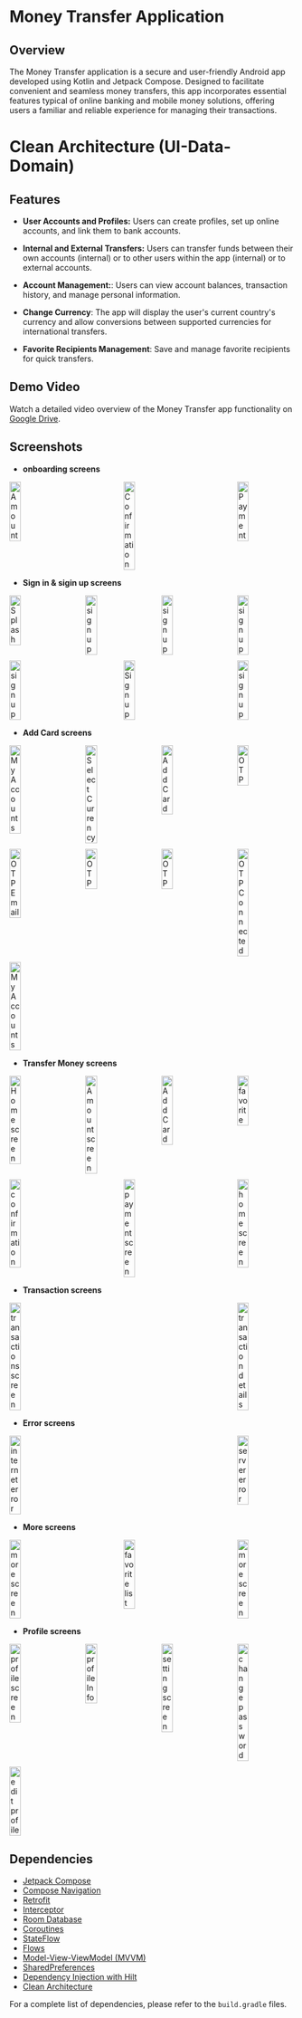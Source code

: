# Money Transfer Application

## Overview
 The Money Transfer application is a secure and user-friendly Android app developed using Kotlin and Jetpack Compose. Designed to facilitate convenient and seamless money transfers, this app incorporates essential features typical of online banking and mobile money solutions, offering users a familiar and reliable experience for managing their transactions.


 # Clean Architecture (UI-Data-Domain)

 ## Features
 - **User Accounts and Profiles:** Users can create profiles, set up online accounts, and link them to bank accounts.

- **Internal and External Transfers:** Users can transfer funds between their own accounts (internal) or to other users within the app (internal) or to external accounts.

- **Account Management:**: Users can view account balances, transaction history, and manage personal information.

- **Change Currency**: The app will display the user's current country's currency and allow conversions between supported currencies for international transfers.

- **Favorite Recipients Management**: Save and manage favorite recipients for quick transfers.


## Demo Video
Watch a detailed video overview of the Money Transfer app functionality on [Google Drive](https://drive.google.com/drive/folders/1tX-A7dYMzYat_SedTjjiIYJSuRADxrSS?usp=sharing).



## Screenshots
- **onboarding screens**
 <div style="display: flex; justify-content: space-between; flex-wrap: wrap; gap: 10px;">
  <img src="screenshots/onboardingScreens/onboarding 1.jpg" alt="Amount" width="20%">
  <img src="screenshots/onboardingScreens/onboarding 2.jpg" alt="Confirmation" width="20%">
  <img src="screenshots/onboardingScreens/onboarding 3.jpg" alt="Payment" width="20%">
</div>

- **Sign in & sigin up screens**
 <div style="display: flex; justify-content: space-between; flex-wrap: wrap; gap: 10px;">
  <img src="screenshots/sign in &sign up/splash screen.jpg" alt="Splash" width="20%">
  <img src="screenshots/sign in &sign up/sign up validation.jpg" alt="sign up" width="20%">
  <img src="screenshots/sign in &sign up/sign up.jpg" alt="sign up" width="20%">
  <img src="screenshots/sign in &sign up/complete sign up.jpg" alt="sign up" width="20%">
  <img src="screenshots/sign in &sign up/country sheet.jpg" alt="sign up" width="20%">
  <img src="screenshots/sign in &sign up/date picker.jpg" alt="Sign up" width="20%">
  <img src="screenshots/sign in &sign up/sign in.jpg" alt="sign up" width="20%">
</div>

- **Add Card screens**
 <div style="display: flex; justify-content: space-between; flex-wrap: wrap; gap: 10px;">
  <img src="screenshots/cards/my accounts 1.jpg" alt="My Accounts" width="20%">
  <img src="screenshots/cards/select currency.jpg" alt="Select Currency" width="20%">
  <img src="screenshots/cards/add card.jpg" alt="Add Card" width="20%">
  <img src="screenshots/cards/otp empty.jpg" alt="OTP" width="20%">
  <img src="screenshots/cards/otp email.jpg" alt="OTP Email" width="20%">
  <img src="screenshots/cards/otp error.jpg" alt="OTP" width="20%">
  <img src="screenshots/cards/otp correct.jpg" alt="OTP" width="20%">
  <img src="screenshots/cards/otp connected.jpg" alt="OTP Connected" width="20%">
  <img src="screenshots/cards/my accounts 2.jpg" alt="My Accounts" width="20%">
</div>

- **Transfer Money screens**
 <div style="display: flex; justify-content: space-between; flex-wrap: wrap; gap: 10px;">
  <img src="screenshots/transfer/home screen 1.jpg" alt="Home screen" width="20%">
  <img src="screenshots/transfer/amount screen 1.jpg" alt="Amount screen" width="20%">
  <img src="screenshots/transfer/amount screen 2.jpg" alt="Add Card" width="20%">
  <img src="screenshots/transfer/favorite sheet.jpg" alt="favorite" width="20%">
  <img src="screenshots/transfer/confirmation screen.jpg" alt="confirmation" width="20%">
  <img src="screenshots/transfer/payment screen.jpg" alt="payment screen" width="20%">
  <img src="screenshots/transfer/home screen 2.jpg" alt="home screen" width="20%">
</div>

- **Transaction screens**
 <div style="display: flex; justify-content: space-between; flex-wrap: wrap; gap: 10px;">
  <img src="screenshots/transactions/transactions screen.jpg" alt="transactions screen" width="20%">
  <img src="screenshots/transactions/transaction details.jpg" alt="transaction details" width="20%">
</div>

- **Error screens**
 <div style="display: flex; justify-content: space-between; flex-wrap: wrap; gap: 10px;">
  <img src="screenshots/error/internet error.jpg" alt="internet error" width="20%">
  <img src="screenshots/error/server error.jpg" alt="server error" width="20%">
</div>

- **More screens**
 <div style="display: flex; justify-content: space-between; flex-wrap: wrap; gap: 10px;">
  <img src="screenshots/more/more screen.jpg" alt="more screen" width="20%">
  <img src="screenshots/more/favorite list.jpg" alt="favorite list" width="20%">
  <img src="screenshots/more/help sheet.jpg" alt="more screen" width="20%">
</div>

- **Profile screens**
 <div style="display: flex; justify-content: space-between; flex-wrap: wrap; gap: 10px;">
  <img src="screenshots/profile/profile screen.jpg" alt="profile screen" width="20%">
  <img src="screenshots/profile/profile Info.jpg" alt="profile Info" width="20%">
  <img src="screenshots/profile/setting screen.jpg" alt="setting screen" width="20%">
  <img src="screenshots/profile/change password.jpg" alt="change password" width="20%">
  <img src="screenshots/profile/edit profile.jpg" alt="edit profile" width="20%">
</div>

## Dependencies
* [Jetpack Compose](https://developer.android.com/jetpack/compose) 
* [Compose Navigation](https://developer.android.com/jetpack/compose/navigation) 
* [Retrofit](https://github.com/square/retrofit) 
* [Interceptor](https://square.github.io/okhttp/interceptors/) 
* [Room Database](https://developer.android.com/training/data-storage/room) 
* [Coroutines](https://developer.android.com/kotlin/coroutines) 
* [StateFlow](https://developer.android.com/kotlin/flow/stateflow-and-sharedflow) 
* [Flows](https://developer.android.com/kotlin/flow) 
* [Model-View-ViewModel (MVVM)](https://developer.android.com/topic/libraries/architecture/viewmodel) 
* [SharedPreferences](https://developer.android.com/training/data-storage/shared-preferences) 
* [Dependency Injection with Hilt](https://developer.android.com/training/dependency-injection/hilt-android) 
* [Clean Architecture](https://www.raywenderlich.com/3595916-clean-architecture-tutorial-for-android-getting-started) 

For a complete list of dependencies, please refer to the `build.gradle` files.




